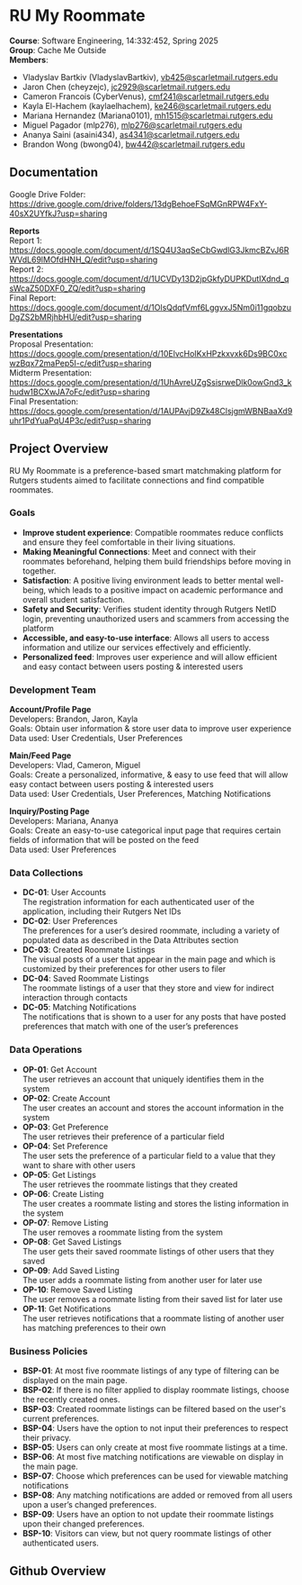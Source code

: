 # RU My Roommate
**Course**: Software Engineering, 14:332:452, Spring 2025 <br>
**Group**: Cache Me Outside <br>
**Members**:
- Vladyslav Bartkiv (VladyslavBartkiv), vb425@scarletmail.rutgers.edu
- Jaron Chen (cheyzejc), jc2929@scarletmail.rutgers.edu
- Cameron Francois (CyberVenus), cmf241@scarletmail.rutgers.edu
- Kayla El-Hachem (kaylaelhachem), ke246@scarletmail.rutgers.edu
- Mariana Hernandez (Mariana0101), mh1515@scarletmai.rutgers.edu
- Miguel Pagador (mlp276), mlp276@scarletmail.rutgers.edu
- Ananya Saini (asaini434), as4341@scarletmail.rutgers.edu
- Brandon Wong (bwong04), bw442@scarletmail.rutgers.edu

## Documentation
Google Drive Folder: https://drive.google.com/drive/folders/13dgBehoeFSqMGnRPW4FxY-40sX2UYfkJ?usp=sharing <br>

**Reports** <br>
Report 1: https://docs.google.com/document/d/1SQ4U3aqSeCbGwdlG3JkmcBZvJ6RWVdL69lMOfdHNH_Q/edit?usp=sharing <br>
Report 2: https://docs.google.com/document/d/1UCVDy13D2jpGkfyDUPKDutIXdnd_qsWcaZ50DXF0_ZQ/edit?usp=sharing <br>
Final Report: https://docs.google.com/document/d/1OlsQdqfVmf6LggvxJ5Nm0i11gqobzuDgZS2bMRjhbHU/edit?usp=sharing <br>

**Presentations** <br>
Proposal Presentation: https://docs.google.com/presentation/d/10ElvcHoIKxHPzkxvxk6Ds9BC0xcwzBqx72maPep5I-c/edit?usp=sharing <br>
Midterm Presentation: https://docs.google.com/presentation/d/1UhAvreUZgSsisrweDlk0owGnd3_khudw1BCXwJA7oFc/edit?usp=sharing <br>
Final Presentation: https://docs.google.com/presentation/d/1AUPAvjD9Zk48ClsjgmWBNBaaXd9uhr1PdYuaPqU4P3c/edit?usp=sharing <br>

## Project Overview
RU My Roommate is a preference-based smart matchmaking platform for Rutgers students aimed to facilitate connections and find compatible roommates. <br>

### Goals
- **Improve student experience**: Compatible roommates reduce conflicts and ensure they feel comfortable in their living situations.
- **Making Meaningful Connections**: Meet and connect with their roommates beforehand, helping them build friendships before moving in together.
- **Satisfaction**: A positive living environment leads to better mental well-being, which leads to a positive impact on academic performance and overall student satisfaction.
- **Safety and Security**: Verifies student identity through Rutgers NetID login, preventing unauthorized users and scammers from accessing the platform
- **Accessible, and easy-to-use interface**: Allows all users to access information and utilize our services effectively and efficiently.
- **Personalized feed**: Improves user experience and will allow efficient and easy contact between users posting & interested users

### Development Team
**Account/Profile Page** <br>
Developers: Brandon, Jaron, Kayla <br>
Goals: Obtain user information & store user data to improve user experience <br>
Data used: User Credentials, User Preferences <br>

**Main/Feed Page** <br>
Developers: Vlad, Cameron, Miguel <br>
Goals: Create a personalized, informative, & easy to use feed that will allow easy contact between users posting & interested users <br>
Data used: User Credentials, User Preferences, Matching Notifications <br>

**Inquiry/Posting Page** <br>
Developers: Mariana, Ananya <br>
Goals: Create an easy-to-use categorical input page that requires certain fields of information that will be posted on the feed <br>
Data used: User Preferences <br>

### Data Collections
- **DC-01**: User Accounts <br> The registration information for each authenticated user of the application, including their Rutgers Net IDs <br> 
- **DC-02**: User Preferences <br> The preferences for a user’s desired roommate, including a variety of populated data as described in the Data Attributes section <br>
- **DC-03**: Created Roommate Listings <br> The visual posts of a user that appear in the main page and which is customized by their preferences for other users to filer <br>
- **DC-04**: Saved Roommate Listings <br> The roommate listings of a user that they store and view for indirect interaction through contacts <br>
- **DC-05**: Matching Notifications <br> The notifications that is shown to a user for any posts that have posted preferences that match with one of the user’s preferences <br>

### Data Operations
- **OP-01**: Get Account <br> The user retrieves an account that uniquely identifies them in the system
- **OP-02**: Create Account <br> The user creates an account and stores the account information in the system
- **OP-03**: Get Preference <br> The user retrieves their preference of a particular field
- **OP-04**: Set Preference <br> The user sets the preference of a particular field to a value that they want to share with other users
- **OP-05**: Get Listings <br> The user retrieves the roommate listings that they created
- **OP-06**: Create Listing <br> The user creates a roommate listing and stores the listing information in the system
- **OP-07**: Remove Listing <br> The user removes a roommate listing from the system
- **OP-08**: Get Saved Listings <br> The user gets their saved roommate listings of other users that they saved
- **OP-09**: Add Saved Listing <br> The user adds a roommate listing from another user for later use
- **OP-10**: Remove Saved Listing <br> The user removes a roommate listing from their saved list for later use
- **OP-11**: Get Notifications <br> The user retrieves notifications that a roommate listing of another user has matching preferences to their own

### Business Policies
- **BSP-01**: At most five roommate listings of any type of filtering can be displayed on the main page.
- **BSP-02**: If there is no filter applied to display roommate listings, choose the recently created ones.
- **BSP-03**: Created roommate listings can be filtered based on the user's current preferences.
- **BSP-04**: Users have the option to not input their preferences to respect their privacy.
- **BSP-05**: Users can only create at most five roommate listings at a time.
- **BSP-06**: At most five matching notifications are viewable on display in the main page.
- **BSP-07**: Choose which preferences can be used for viewable matching notifications
- **BSP-08**: Any matching notifications are added or removed from all users upon a user’s changed preferences.
- **BSP-09**: Users have an option to not update their roommate listings upon their changed preferences.
- **BSP-10**: Visitors can view, but not query roommate listings of other authenticated users.

## Github Overview



